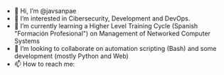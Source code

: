 - 👋 Hi, I’m @javsanpae
- 👀 I’m interested in Cibersecurity, Development and DevOps.
- 🌱 I’m currently learning a Higher Level Training Cycle (Spanish "Formación Profesional") on Management of Networked Computer Systems
- 💞️ I’m looking to collaborate on automation scripting (Bash) and some development (mostly Python and Web) 
- 📫 How to reach me: 

<!---
javsanpae/javsanpae is a ✨ special ✨ repository because its `README.md` (this file) appears on your GitHub profile.
You can click the Preview link to take a look at your changes.
--->
